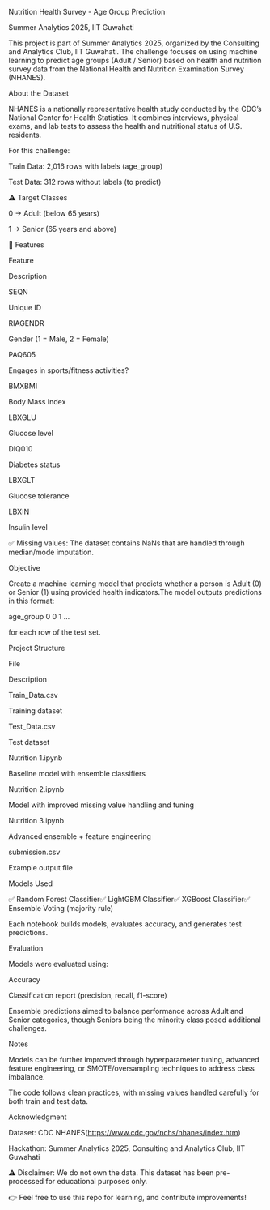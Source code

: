 Nutrition Health Survey - Age Group Prediction

Summer Analytics 2025, IIT Guwahati

This project is part of Summer Analytics 2025, organized by the Consulting and Analytics Club, IIT Guwahati. The challenge focuses on using machine learning to predict age groups (Adult / Senior) based on health and nutrition survey data from the National Health and Nutrition Examination Survey (NHANES).

About the Dataset

NHANES is a nationally representative health study conducted by the CDC’s National Center for Health Statistics. It combines interviews, physical exams, and lab tests to assess the health and nutritional status of U.S. residents.

For this challenge:

Train Data: 2,016 rows with labels (age_group)

Test Data: 312 rows without labels (to predict)

⚠️ Target Classes

0 → Adult (below 65 years)

1 → Senior (65 years and above)

📌 Features

Feature

Description

SEQN

Unique ID

RIAGENDR

Gender (1 = Male, 2 = Female)

PAQ605

Engages in sports/fitness activities?

BMXBMI

Body Mass Index

LBXGLU

Glucose level

DIQ010

Diabetes status

LBXGLT

Glucose tolerance

LBXIN

Insulin level

✅ Missing values: The dataset contains NaNs that are handled through median/mode imputation.

Objective

Create a machine learning model that predicts whether a person is Adult (0) or Senior (1) using provided health indicators.The model outputs predictions in this format:

age_group
0
0
1
...

for each row of the test set.

Project Structure

File

Description

Train_Data.csv

Training dataset

Test_Data.csv

Test dataset

Nutrition 1.ipynb

Baseline model with ensemble classifiers

Nutrition 2.ipynb

Model with improved missing value handling and tuning

Nutrition 3.ipynb

Advanced ensemble + feature engineering

submission.csv

Example output file

Models Used

✅ Random Forest Classifier✅ LightGBM Classifier✅ XGBoost Classifier✅ Ensemble Voting (majority rule)

Each notebook builds models, evaluates accuracy, and generates test predictions.

Evaluation

Models were evaluated using:

Accuracy

Classification report (precision, recall, f1-score)

Ensemble predictions aimed to balance performance across Adult and Senior categories, though Seniors being the minority class posed additional challenges.

Notes

Models can be further improved through hyperparameter tuning, advanced feature engineering, or SMOTE/oversampling techniques to address class imbalance.

The code follows clean practices, with missing values handled carefully for both train and test data.

Acknowledgment

Dataset: CDC NHANES(https://www.cdc.gov/nchs/nhanes/index.htm)

Hackathon: Summer Analytics 2025, Consulting and Analytics Club, IIT Guwahati

⚠️ Disclaimer: We do not own the data. This dataset has been pre-processed for educational purposes only.

👉 Feel free to use this repo for learning, and contribute improvements!
